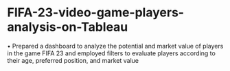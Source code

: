 # FIFA-23-video-game-players-analysis-on-Tableau
• Prepared a dashboard to analyze the potential and market value of players in the game FIFA 23 and employed filters to evaluate players according to their age, preferred position, and market value
